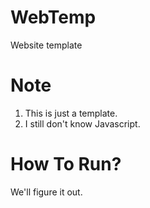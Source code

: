 # WebTemp

Website template

# Note
 1. This is just a template.
 2. I still don't know Javascript.

# How To Run?
We'll figure it out.



